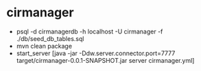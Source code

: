 cirmanager
==========

- psql -d cirmanagerdb -h localhost -U cirmanager  -f ./db/seed_db_tables.sql
- mvn clean package
- start_server [java -jar -Ddw.server.connector.port=7777 target/cirmanager-0.0.1-SNAPSHOT.jar server cirmanager.yml]

